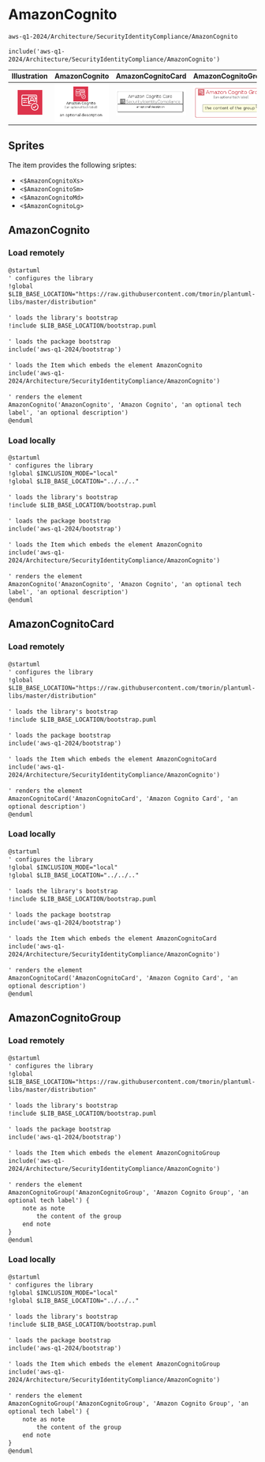 # AmazonCognito


```text
aws-q1-2024/Architecture/SecurityIdentityCompliance/AmazonCognito
```

```text
include('aws-q1-2024/Architecture/SecurityIdentityCompliance/AmazonCognito')
```



| Illustration | AmazonCognito | AmazonCognitoCard | AmazonCognitoGroup |
| :---: | :---: | :---: | :---: |
| ![illustration for Illustration](../../../aws-q1-2024/Architecture/SecurityIdentityCompliance/AmazonCognito.png) | ![illustration for AmazonCognito](../../../aws-q1-2024/Architecture/SecurityIdentityCompliance/AmazonCognito.Local.png) | ![illustration for AmazonCognitoCard](../../../aws-q1-2024/Architecture/SecurityIdentityCompliance/AmazonCognitoCard.Local.png) | ![illustration for AmazonCognitoGroup](../../../aws-q1-2024/Architecture/SecurityIdentityCompliance/AmazonCognitoGroup.Local.png) |



## Sprites
The item provides the following sriptes:

- `<$AmazonCognitoXs>`
- `<$AmazonCognitoSm>`
- `<$AmazonCognitoMd>`
- `<$AmazonCognitoLg>`





## AmazonCognito

### Load remotely
```plantuml
@startuml
' configures the library
!global $LIB_BASE_LOCATION="https://raw.githubusercontent.com/tmorin/plantuml-libs/master/distribution"

' loads the library's bootstrap
!include $LIB_BASE_LOCATION/bootstrap.puml

' loads the package bootstrap
include('aws-q1-2024/bootstrap')

' loads the Item which embeds the element AmazonCognito
include('aws-q1-2024/Architecture/SecurityIdentityCompliance/AmazonCognito')

' renders the element
AmazonCognito('AmazonCognito', 'Amazon Cognito', 'an optional tech label', 'an optional description')
@enduml
```

### Load locally
```plantuml
@startuml
' configures the library
!global $INCLUSION_MODE="local"
!global $LIB_BASE_LOCATION="../../.."

' loads the library's bootstrap
!include $LIB_BASE_LOCATION/bootstrap.puml

' loads the package bootstrap
include('aws-q1-2024/bootstrap')

' loads the Item which embeds the element AmazonCognito
include('aws-q1-2024/Architecture/SecurityIdentityCompliance/AmazonCognito')

' renders the element
AmazonCognito('AmazonCognito', 'Amazon Cognito', 'an optional tech label', 'an optional description')
@enduml
```

## AmazonCognitoCard

### Load remotely
```plantuml
@startuml
' configures the library
!global $LIB_BASE_LOCATION="https://raw.githubusercontent.com/tmorin/plantuml-libs/master/distribution"

' loads the library's bootstrap
!include $LIB_BASE_LOCATION/bootstrap.puml

' loads the package bootstrap
include('aws-q1-2024/bootstrap')

' loads the Item which embeds the element AmazonCognitoCard
include('aws-q1-2024/Architecture/SecurityIdentityCompliance/AmazonCognito')

' renders the element
AmazonCognitoCard('AmazonCognitoCard', 'Amazon Cognito Card', 'an optional description')
@enduml
```

### Load locally
```plantuml
@startuml
' configures the library
!global $INCLUSION_MODE="local"
!global $LIB_BASE_LOCATION="../../.."

' loads the library's bootstrap
!include $LIB_BASE_LOCATION/bootstrap.puml

' loads the package bootstrap
include('aws-q1-2024/bootstrap')

' loads the Item which embeds the element AmazonCognitoCard
include('aws-q1-2024/Architecture/SecurityIdentityCompliance/AmazonCognito')

' renders the element
AmazonCognitoCard('AmazonCognitoCard', 'Amazon Cognito Card', 'an optional description')
@enduml
```

## AmazonCognitoGroup

### Load remotely
```plantuml
@startuml
' configures the library
!global $LIB_BASE_LOCATION="https://raw.githubusercontent.com/tmorin/plantuml-libs/master/distribution"

' loads the library's bootstrap
!include $LIB_BASE_LOCATION/bootstrap.puml

' loads the package bootstrap
include('aws-q1-2024/bootstrap')

' loads the Item which embeds the element AmazonCognitoGroup
include('aws-q1-2024/Architecture/SecurityIdentityCompliance/AmazonCognito')

' renders the element
AmazonCognitoGroup('AmazonCognitoGroup', 'Amazon Cognito Group', 'an optional tech label') {
    note as note
        the content of the group
    end note
}
@enduml
```

### Load locally
```plantuml
@startuml
' configures the library
!global $INCLUSION_MODE="local"
!global $LIB_BASE_LOCATION="../../.."

' loads the library's bootstrap
!include $LIB_BASE_LOCATION/bootstrap.puml

' loads the package bootstrap
include('aws-q1-2024/bootstrap')

' loads the Item which embeds the element AmazonCognitoGroup
include('aws-q1-2024/Architecture/SecurityIdentityCompliance/AmazonCognito')

' renders the element
AmazonCognitoGroup('AmazonCognitoGroup', 'Amazon Cognito Group', 'an optional tech label') {
    note as note
        the content of the group
    end note
}
@enduml
```

